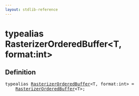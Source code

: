 ```yaml
---
layout: stdlib-reference
---
```


# typealias RasterizerOrderedBuffer\<T, format:int\>

## Definition

<pre>
<span class='code_keyword'>typealias</span> <a href="/stdlib-reference/types/RasterizerOrderedBuffer" class="code_type">RasterizerOrderedBuffer</a>&lt;T, format:<span class="code_keyword">int</span>&gt; = 
    <a href="/stdlib-reference/types/RasterizerOrderedBuffer" class="code_type">RasterizerOrderedBuffer</a>&lt;T&gt;;
</pre>

